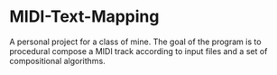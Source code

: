 # MIDI-Text-Mapping
A personal project for a class of mine. The goal of the program is to procedural compose a MIDI track according to input files and a set of compositional algorithms.

